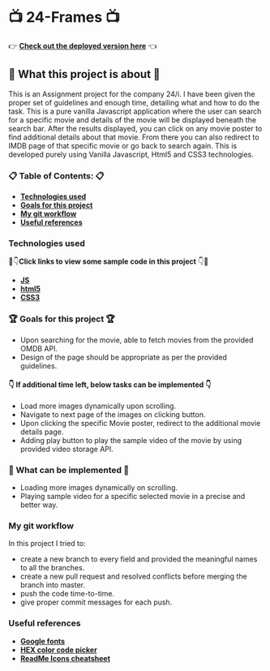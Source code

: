 # :tv: 24-Frames :tv:

:point_right: **[Check out the deployed version here](https://24-frames.netlify.com/)** :point_left:

## :loudspeaker: What this project is about :loudspeaker:

This is an Assignment project for the company 24/i. I have been given the proper set of guidelines and enough time, detailing what and how to do the task. This is a pure vanilla Javascript application where the user can search for a specific movie and details of the movie will be displayed beneath the search bar. After the results displayed, you can click on any movie poster to find additional details about that movie. From there you can also redirect to IMDB page of that specific movie or go back to search again. This is developed purely using Vanilla Javascript, Html5 and CSS3 technologies.

### :clipboard: Table of Contents: :clipboard:

* **[Technologies used](https://github.com/amuru0S/24-Frames/blob/master/README.md#technologies-used)**
* **[Goals for this project](https://github.com/amuru0S/24-Frames/blob/master/README.md#goals-for-this-project)**
* **[My git workflow](https://github.com/amuru0S/24-Frames/blob/master/README.md#my-git-workflow)**
* **[Useful references](https://github.com/amuru0S/24-Frames/blob/master/README.md#useful-references)**

### Technologies used 

:eyes::point_down:**Click links to view some sample code in this project** :point_down::eyes:

* **[JS](https://github.com/amuru0S/24-Frames/blob/master/JS/search.js)**
* **[html5](https://github.com/amuru0S/24-Frames/blob/master/index.html)**
* **[CSS3](https://github.com/amuru0S/24-Frames/blob/master/CSS/search.css)**

### :trophy: Goals for this project :trophy:

* Upon searching for the movie, able to fetch movies from the provided OMDB API.
* Design of the page should be appropriate as per the provided guidelines.
#### :point_down: If additional time left, below tasks can be implemented :point_down:
* Load more images dynamically upon scrolling.
* Navigate to next page of the images on clicking button.
* Upon clicking the specific Movie poster, redirect to the additional movie details page.
* Adding play button to play the sample video of the movie by using provided video storage API.

### :memo: What can be implemented :memo:

* Loading more images dynamically on scrolling.
* Playing sample video for a specific selected movie in a precise and better way.

### My git workflow

In this project I tried to:

* create a new branch to every field and provided the meaningful names to all the branches.
* create a new pull request and resolved conflicts before merging the branch into master.
* push the code time-to-time.
* give proper commit messages for each push.

### Useful references

* **[Google fonts](https://fonts.google.com/)**
* **[HEX color code picker](https://flatuicolors.com/)**
* **[ReadMe Icons cheatsheet](https://www.webfx.com/tools/emoji-cheat-sheet/)**
